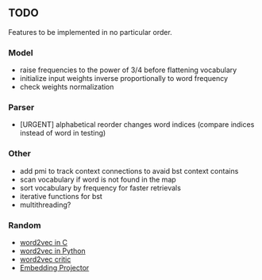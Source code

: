 ## TODO

Features to be implemented in no particular order.

### Model

* raise frequencies to the power of 3/4 before flattening vocabulary
* initialize input weights inverse proportionally to word frequency
* check weights normalization

### Parser

* [URGENT] alphabetical reorder changes word indices (compare indices instead of word in testing)

### Other

* add pmi to track context connections to avaid bst context contains
* scan vocabulary if word is not found in the map
* sort vocabulary by frequency for faster retrievals
* iterative functions for bst
* multithreading?

### Random

* [word2vec in C](https://github.com/chrisjmccormick/word2vec_commented/blob/master/word2vec.c)
* [word2vec in Python](https://github.com/deborausujono/word2vecpy/blob/master/word2vec.py)
* [word2vec critic](https://multithreaded.stitchfix.com/blog/2017/10/18/stop-using-word2vec)
* [Embedding Projector](https://projector.tensorflow.org)
